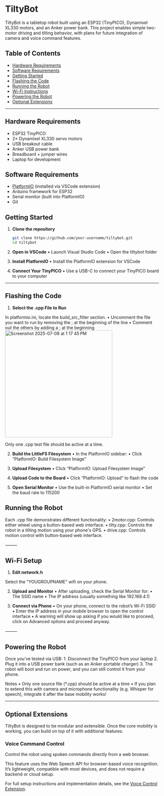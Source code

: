 # TiltyBot

TiltyBot is a tabletop robot built using an ESP32 (TinyPICO), Dynamixel XL330 motors, and an Anker power bank. This project enables simple two-motor driving and tilting behavior, with plans for future integration of camera and voice command features.

## Table of Contents

- [Hardware Requirements](#hardware-requirements)
- [Software Requirements](#software-requirements)
- [Getting Started](#getting-started)
- [Flashing the Code](#flashing-the-code)
- [Running the Robot](#running-the-robot)
- [Wi-Fi Instructions](#wi-fi-setup)
- [Powering the Robot](#powering-the-robot)
- [Optional Extensions](#optional-extensions)

---

## Hardware Requirements

- ESP32 TinyPICO
- 2× Dynamixel XL330 servo motors
- USB breakout cable
- Anker USB power bank
- Breadboard + jumper wires
- Laptop for development

## Software Requirements

- [PlatformIO](https://platformio.org/install) (installed via VSCode extension)
- Arduino framework for ESP32
- Serial monitor (built into PlatformIO)
- Git

## Getting Started

1. **Clone the repository**

   ```bash
   git clone https://github.com/your-username/tiltybot.git
   cd tiltybot


2. **Open in VSCode**
	•	Launch Visual Studio Code
	•	Open the tiltybot folder

3. **Install PlatformIO**
	•	Install the PlatformIO extension for VSCode

4. **Connect Your TinyPICO**
	•	Use a USB-C to connect your TinyPICO board to your computer

---

## Flashing the Code

1. **Select the .cpp File to Run** 

In platformio.ini, locate the build_src_filter section.
	•	Uncomment the file you want to run by removing the ; at the beginning of the line
	•	Comment out the others by adding a ; at the beginning
 <img width="351" alt="Screenshot 2025-07-08 at 1 17 45 PM" src="https://github.com/user-attachments/assets/e5ec724c-2561-41ec-aed4-4aca14e01f3e" />

Only one .cpp test file should be active at a time.

2. **Build the LittleFS Filesystem** 
	•	In the PlatformIO sidebar:
	•	Click “PlatformIO: Build Filesystem Image”

3. **Upload Filesystem**
	•	Click “PlatformIO: Upload Filesystem Image”

4. **Upload Code to the Board**
	•	Click “PlatformIO: Upload” to flash the code

5. **Open Serial Monitor**
	•	Use the built-in PlatformIO serial monitor
	•	Set the baud rate to 115200

## Running the Robot

Each .cpp file demonstrates different functionality:
	•	2motor.cpp: Controls either wheel using a button-based web interface.
	•	tilty.cpp: Controls the robot in a tilting motion using your phone's GPS.
	•	drive.cpp: Controls motion control with button-based web interface.

⸻

## Wi-Fi Setup

1. **Edit network.h**

Select the "YOUGROUPNAME" wifi on your phone.

2. **Upload and Monitor**
	•	After uploading, check the Serial Monitor for:
	•	The SSID name
	•	The IP address (usually something like 192.168.4.1)

3. **Connect via Phone**
	•	On your phone, connect to the robot’s Wi-Fi SSID
	•	Enter the IP address in your mobile browser to open the control interface
  •	A warning will show up asking if you would like to proceed, click on Advanced options and proceed anyway.

⸻

## Powering the Robot

Once you’ve tested via USB:
	1.	Disconnect the TinyPICO from your laptop
	2.	Plug it into a USB power bank (such as an Anker portable charger)
	3.	The robot will boot and run on power, and you can still control it from your phone.


Notes
	•	Only one source file (*.cpp) should be active at a time
	•	If you plan to extend this with camera and microphone functionality (e.g. Whisper for speech), integrate it after the base mobility works!


----

## Optional Extensions

TiltyBot is designed to be modular and extensible. Once the core mobility is working, you can build on top of it with additional features.

### Voice Command Control

Control the robot using spoken commands directly from a web browser.

This feature uses the Web Speech API for browser-based voice recognition. It’s lightweight, compatible with most devices, and does not require a backend or cloud setup.

For full setup instructions and implementation details, see the [Voice Control Extension](/voice/README.md).
